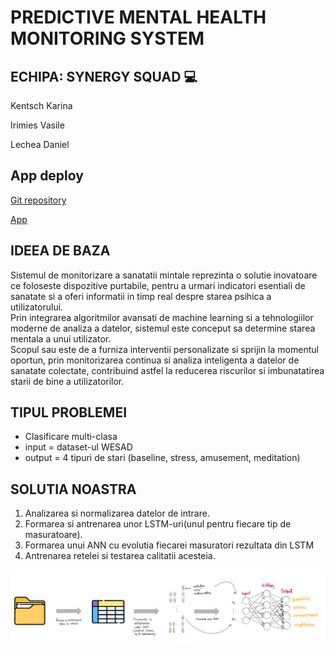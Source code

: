 <h1>PREDICTIVE MENTAL HEALTH MONITORING SYSTEM</h1>
<h2>ECHIPA: SYNERGY SQUAD 💻</h2>
<p>Kentsch Karina<p>
<p>Irimies Vasile</p>
<p>Lechea Daniel</p>

<h2>App deploy</h2>
<a href="https://github.com/MasterSpider-beep/MobileInovativeApp/tree/master">Git repository</a>

<a href="https://expo.dev/accounts/iosublucian/projects/ProiectMentalHealth/builds/63fa1c87-a9ec-4621-8d9d-272c6b5e422a">App</a>

<h2>IDEEA DE BAZA</h2>
<p> Sistemul de monitorizare a sanatatii mintale reprezinta o solutie inovatoare ce foloseste dispozitive
 purtabile, pentru a urmari indicatori esentiali de sanatate si a oferi informatii in timp real despre
 starea psihica a utilizatorului.<br>
 Prin integrarea algoritmilor avansati de machine learning si a tehnologiilor moderne de analiza a datelor,
 sistemul este conceput sa determine starea mentala a unui utilizator.<br>
 Scopul sau este de a furniza interventii personalizate si sprijin la momentul oportun, prin monitorizarea
 continua si analiza inteligenta a datelor de sanatate colectate, contribuind astfel la reducerea riscurilor
 si imbunatatirea starii de bine a utilizatorilor.</p>
 <h2>TIPUL PROBLEMEI</h2>
 <ul>
  <li>Clasificare multi-clasa</li>
  <li>input = dataset-ul WESAD</li>
  <li>output = 4 tipuri de stari (baseline, stress, amusement, meditation)</li>
 </ul>
 <h2>SOLUTIA NOASTRA</h2>
 <ol>
  <li>Analizarea si normalizarea datelor de intrare.</li>
  <li>Formarea si antrenarea unor LSTM-uri(unul pentru fiecare tip de masuratoare).</li>
  <li>Formarea unui ANN cu evolutia fiecarei masuratori rezultata din LSTM</li>
  <li>Antrenarea retelei si testarea calitatii acesteia.</li>
 </ol>
 <img src="schemaRezolvarii (1).png" alt="Schita solutiei">

